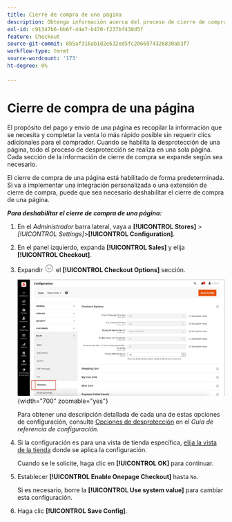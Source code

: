 ```yaml
---
title: Cierre de compra de una página
description: Obtenga información acerca del proceso de cierre de compra de una página, que puede proporcionar un proceso de cierre de compra optimizado para su tienda.
exl-id: c91347b6-bb6f-44e7-b470-f237bf430d5f
feature: Checkout
source-git-commit: 8b5af316ab1d2e632ed5fc2066974326830ab3f7
workflow-type: tm+mt
source-wordcount: '173'
ht-degree: 0%

---
```


# Cierre de compra de una página

El propósito del pago y envío de una página es recopilar la información que se necesita y completar la venta lo más rápido posible sin requerir clics adicionales para el comprador. Cuando se habilita la desprotección de una página, todo el proceso de desprotección se realiza en una sola página. Cada sección de la información de cierre de compra se expande según sea necesario.

El cierre de compra de una página está habilitado de forma predeterminada. Si va a implementar una integración personalizada o una extensión de cierre de compra, puede que sea necesario deshabilitar el cierre de compra de una página.

**_Para deshabilitar el cierre de compra de una página:_**

1. En el _Administrador_ barra lateral, vaya a **[!UICONTROL Stores]** > _[!UICONTROL Settings]_>**[!UICONTROL Configuration]**.

1. En el panel izquierdo, expanda **[!UICONTROL Sales]** y elija **[!UICONTROL Checkout]**.

1. Expandir ![Selector de expansión](../assets/icon-display-expand.png) el **[!UICONTROL Checkout Options]** sección.

   ![Configuración: opciones de cierre de compra](./assets/checkout-checkout-options.png){width="700" zoomable="yes"}

   Para obtener una descripción detallada de cada una de estas opciones de configuración, consulte [Opciones de desprotección](../configuration-reference/sales/checkout.md#checkout-options) en el _Guía de referencia de configuración_.

1. Si la configuración es para una vista de tienda específica, [elija la vista de la tienda](../configuration-reference/scope-change.md#set-the-scope) donde se aplica la configuración.

   Cuando se le solicite, haga clic en **[!UICONTROL OK]** para continuar.

1. Establecer **[!UICONTROL Enable Onepage Checkout]** hasta `No`.

   Si es necesario, borre la **[!UICONTROL Use system value]** para cambiar esta configuración.

1. Haga clic **[!UICONTROL Save Config]**.
